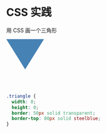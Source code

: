 # CSS 实践

用 CSS 画一个三角形

<style>
.triangle{
  width: 0;
  height: 0;
  border: 50px solid transparent;
  border-top: 80px solid steelblue;
}
</style>

<div class="triangle"></div>

```css
.triangle {
  width: 0;
  height: 0;
  border: 50px solid transparent;
  border-top: 80px solid steelblue;
}
```
